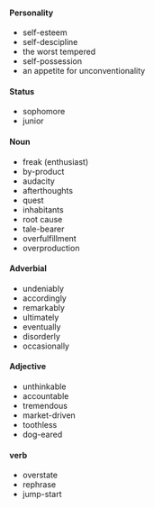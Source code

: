 #### Personality

* self-esteem
* self-descipline
* the worst tempered
* self-possession
* an appetite for unconventionality

#### Status

* sophomore
* junior

#### Noun

* freak (enthusiast)
* by-product
* audacity
* afterthoughts
* quest
* inhabitants
* root cause
* tale-bearer
* overfulfillment
* overproduction

#### Adverbial

* undeniably
* accordingly
* remarkably
* ultimately
* eventually
* disorderly
* occasionally

#### Adjective

* unthinkable
* accountable
* tremendous
* market-driven
* toothless
* dog-eared

#### verb

* overstate
* rephrase
* jump-start